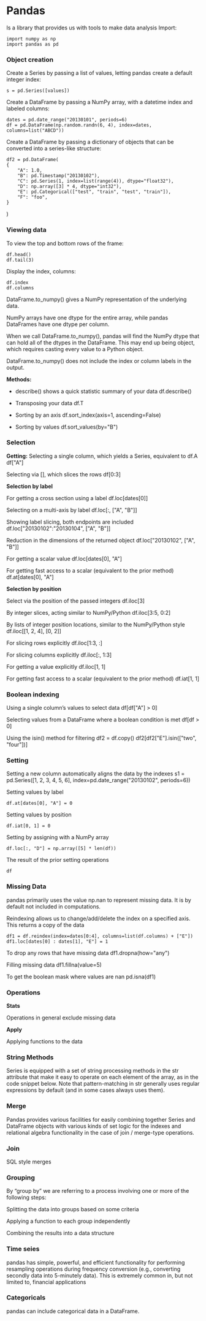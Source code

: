 # Pandas
Is a library that provides us with tools to make data analysis
Import:

    import numpy as np
    import pandas as pd

### Object creation
Create a Series by passing a list of values, letting pandas create a default integer index:

    s = pd.Series([values])

Create a DataFrame by passing a NumPy array, with a datetime index and labeled columns:

    dates = pd.date_range("20130101", periods=6)
    df = pd.DataFrame(np.random.randn(6, 4), index=dates, columns=list("ABCD"))

Create a DataFrame by passing a dictionary of objects that can be converted into a series-like structure:

    df2 = pd.DataFrame(
    {
        "A": 1.0,
        "B": pd.Timestamp("20130102"),
        "C": pd.Series(1, index=list(range(4)), dtype="float32"),
        "D": np.array([3] * 4, dtype="int32"),
        "E": pd.Categorical(["test", "train", "test", "train"]),
        "F": "foo",
    }
)

### Viewing data

To view the top and bottom rows of the frame:

    df.head()
    df.tail(3)

Display the index, columns:

    df.index
    df.columns

DataFrame.to_numpy() gives a NumPy representation of the underlying data. 

NumPy arrays have one dtype for the entire array, while pandas DataFrames have one dtype per column.

When we call DataFrame.to_numpy(), pandas will find the NumPy dtype that can hold all of the dtypes in the DataFrame. This may end up being object, which requires casting every value to a Python object.

DataFrame.to_numpy() does not include the index or column labels in the output.

**Methods:**

- describe() shows a quick statistic summary of your data
    df.describe()
- Transposing your data
    df.T
- Sorting by an axis
    df.sort_index(axis=1, ascending=False)

- Sorting by values
    df.sort_values(by="B")


### Selection
**Getting:**
Selecting a single column, which yields a Series, equivalent to df.A
    df["A"]

Selecting via [], which slices the rows
    df[0:3]

**Selection by label**

For getting a cross section using a label
    df.loc[dates[0]]

Selecting on a multi-axis by label
    df.loc[:, ["A", "B"]]

Showing label slicing, both endpoints are included
    df.loc["20130102":"20130104", ["A", "B"]]

Reduction in the dimensions of the returned object
    df.loc["20130102", ["A", "B"]]

For getting a scalar value
    df.loc[dates[0], "A"]

For getting fast access to a scalar (equivalent to the prior method)
    df.at[dates[0], "A"]

**Selection by position**

Select via the position of the passed integers
    df.iloc[3]

By integer slices, acting similar to NumPy/Python
    df.iloc[3:5, 0:2]

By lists of integer position locations, similar to the NumPy/Python style
    df.iloc[[1, 2, 4], [0, 2]]

For slicing rows explicitly
    df.iloc[1:3, :]

For slicing columns explicitly
    df.iloc[:, 1:3]

For getting a value explicitly
    df.iloc[1, 1]

For getting fast access to a scalar (equivalent to the prior method)
    df.iat[1, 1]

### Boolean indexing

Using a single column’s values to select data
    df[df["A"] > 0]

Selecting values from a DataFrame where a boolean condition is met
    df[df > 0]

Using the isin() method for filtering
    df2 = df.copy()
    df2[df2["E"].isin(["two", "four"])]


### Setting
Setting a new column automatically aligns the data by the indexes
    s1 = pd.Series([1, 2, 3, 4, 5, 6], index=pd.date_range("20130102", periods=6))

Setting values by label

    df.at[dates[0], "A"] = 0

Setting values by position

    df.iat[0, 1] = 0

Setting by assigning with a NumPy array

    df.loc[:, "D"] = np.array([5] * len(df))

The result of the prior setting operations

    df

### Missing Data
pandas primarily uses the value np.nan to represent missing data. It is by default not included in computations. 

Reindexing allows us to change/add/delete the index on a specified axis. This returns a copy of the data

    df1 = df.reindex(index=dates[0:4], columns=list(df.columns) + ["E"])
    df1.loc[dates[0] : dates[1], "E"] = 1

To drop any rows that have missing data
    df1.dropna(how="any")

Filling missing data
    df1.fillna(value=5)

To get the boolean mask where values are nan
    pd.isna(df1)

### Operations

**Stats**

Operations in general exclude missing data

**Apply**

Applying functions to the data

### String Methods

Series is equipped with a set of string processing methods in the str attribute that make it easy to operate on each element of the array, as in the code snippet below. Note that pattern-matching in str generally uses regular expressions by default (and in some cases always uses them).

### Merge
Pandas provides various facilities for easily combining together Series and DataFrame objects with various kinds of set logic for the indexes and relational algebra functionality in the case of join / merge-type operations.

### Join
SQL style merges

### Grouping
By “group by” we are referring to a process involving one or more of the following steps:

Splitting the data into groups based on some criteria

Applying a function to each group independently

Combining the results into a data structure

### Time seies
pandas has simple, powerful, and efficient functionality for performing resampling operations during frequency conversion (e.g., converting secondly data into 5-minutely data). This is extremely common in, but not limited to, financial applications

### Categoricals
pandas can include categorical data in a DataFrame.



